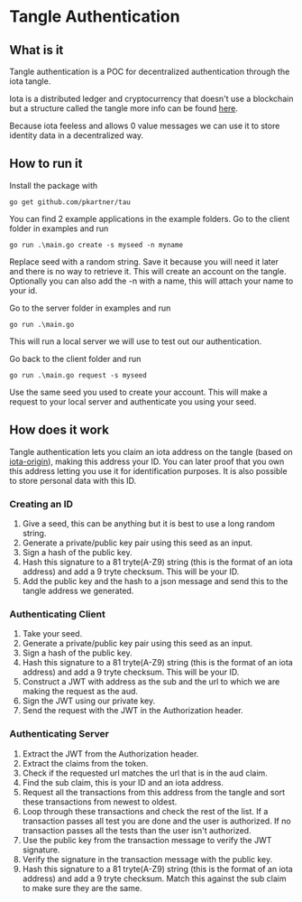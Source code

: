 # Tangle Authentication

## What is it
Tangle authentication is a POC for decentralized authentication through the iota tangle.

Iota is a distributed ledger and cryptocurrency that doesn't use a blockchain but a structure called the tangle more info can be found [here](https://www.iota.org/).

Because iota feeless and allows 0 value messages we can use it to store identity data in a decentralized way.

## How to run it
Install the package with
```
go get github.com/pkartner/tau
```
You can find 2 example applications in the example folders. Go to the client folder in examples and run
```
go run .\main.go create -s myseed -n myname
```
Replace seed with a random string. Save it because you will need it later and there is no way to retrieve it. This will create an account on the tangle. Optionally you can also add the -n with a name, this will attach your name to your id.

Go to the server folder in examples and run
```
go run .\main.go
```
This will run a local server we will use to test out our authentication.

Go back to the client folder and run 
```
go run .\main.go request -s myseed
```
Use the same seed you used to create your account. This will make a request to your local server and authenticate you using your seed.

## How does it work
Tangle authentication lets you claim an iota address on the tangle (based on [iota-origin](https://medium.com/coinmonks/iota-origin-d26b399d3cca)), making this address your ID. You can later proof that you own this address letting you use it for identification purposes. It is also possible to store personal data with this ID.

### Creating an ID
1. Give a seed, this can be anything but it is best to use a long random string.
2. Generate a private/public key pair using this seed as an input.
3. Sign a hash of the public key.
4. Hash this signature to a 81 tryte(A-Z9) string (this is the format of an iota address) and add a 9 tryte checksum. This will be your ID.
5. Add the public key and the hash to a json message and send this to the tangle address we generated.

### Authenticating Client
1. Take your seed.
2. Generate a private/public key pair using this seed as an input.
3. Sign a hash of the public key.
4. Hash this signature to a 81 tryte(A-Z9) string (this is the format of an iota address) and add a 9 tryte checksum. This will be your ID.
5. Construct a JWT with address as the sub and the url to which we are making the request as the aud.
6. Sign the JWT using our private key.
7. Send the request with the JWT in the Authorization header.

### Authenticating Server
1. Extract the JWT from the Authorization header.
2. Extract the claims from the token.
3. Check if the requested url matches the url that is in the aud claim.
4. Find the sub claim, this is your ID and an iota address. 
5. Request all the transactions from this address from the tangle and sort these transactions from newest to oldest. 
6. Loop through these transactions and check the rest of the list. If a transaction passes all test you are done and the user is authorized. If no transaction passes all the tests than the user isn't authorized.
7. Use the public key from the transaction message to verify the JWT signature.
8. Verify the signature in the transaction message with the public key.
9. Hash this signature to a 81 tryte(A-Z9) string (this is the format of an iota address) and add a 9 tryte checksum. Match this against the sub claim to make sure they are the same.
